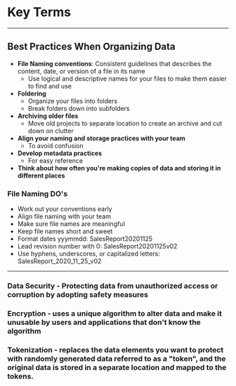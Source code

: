 # Key Terms

---

## Best Practices When Organizing Data

- **File Naming conventions**: Consistent guidelines that describes the content, date, or version of a file in its name
  - Use logical and descriptive names for your files to make them easier to find and use
- **Foldering**
  - Organize your files into folders
  - Break folders down into subfolders
- **Archiving older files**
  - Move old projects to separate location to create an archive and cut down on clutter
- **Align your naming and storage practices with your team**
  - To avoid confusion
- **Develop metadata practices**
  - For easy reference
- **Think about how often you're making copies of data and storing it in different places**

### File Naming DO's

- Work out your conventions early
- Align file naming with your team
- Make sure file names are meaningful
- Keep file names short and sweet
- Format dates yyymmdd: SalesReport20201125
- Lead revision number with 0: SalesReport20201125v02
- Use hyphens, underscores, or capitalized letters: SalesReport_2020_11_25_v02

---

### Data Security - Protecting data from unauthorized access or corruption by adopting safety measures

### Encryption - uses a unique algorithm to alter data and make it unusable by users and applications that don't know the algorithm

### Tokenization - replaces the data elements you want to protect with randomly generated data referred to as a "token", and the original data is stored in a separate location and mapped to the tokens.
